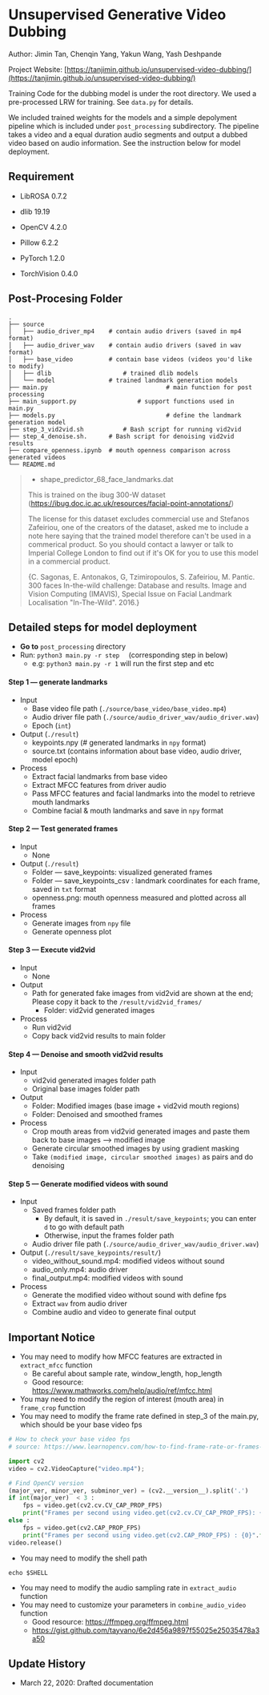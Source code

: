 # Unsupervised Generative Video Dubbing

Author: Jimin Tan, Chenqin Yang, Yakun Wang, Yash Deshpande

Project Website: [https://tanjimin.github.io/unsupervised-video-dubbing/](https://tanjimin.github.io/unsupervised-video-dubbing/)


Training Code for the dubbing model is under the root directory. We used a pre-processed LRW for training. See `data.py` for details.


We included trained weights for the models and a simple depolyment pipeline which is included under  `post_processing` subdirectory. The pipeline takes a video and a equal duration audio segments and output a dubbed video based on audio information. See the instruction below for model deployment. 

## Requirement

- LibROSA 0.7.2 
- dlib 19.19
- OpenCV 4.2.0

- Pillow 6.2.2
- PyTorch 1.2.0
- TorchVision 0.4.0

## Post-Procesing Folder 

```
.
├── source                  
│   ├── audio_driver_mp4    # contain audio drivers (saved in mp4 format)
│   ├── audio_driver_wav    # contain audio drivers (saved in wav format)
│   ├── base_video          # contain base videos (videos you'd like to modify)
│   ├── dlib            		# trained dlib models
│   └── model               # trained landmark generation models
├── main.py									# main function for post processing
├── main_support.py					# support functions used in main.py
├── models.py								# define the landmark generation model
├── step_3_vid2vid.sh		  	# Bash script for running vid2vid
├── step_4_denoise.sh.      # Bash script for denoising vid2vid results
├── compare_openness.ipynb  # mouth openness comparison across generated videos
└── README.md
```

> - shape_predictor_68_face_landmarks.dat
>
> This is trained on the ibug 300-W dataset (https://ibug.doc.ic.ac.uk/resources/facial-point-annotations/)
>
> The license for this dataset excludes commercial use and Stefanos Zafeiriou, one of the creators of the dataset, asked me to include a note here saying that the trained model therefore can't be used in a commerical product. So you should contact a lawyer or talk to Imperial College London to find out if it's OK for you to use this model in a commercial product.
>
> {C. Sagonas, E. Antonakos, G, Tzimiropoulos, S. Zafeiriou, M. Pantic. 300 faces In-the-wild challenge: Database and results. Image and Vision Computing (IMAVIS), Special Issue on Facial Landmark Localisation "In-The-Wild". 2016.}

## Detailed steps for model deployment


- **Go to** `post_processing` directory
- Run: ```python3 main.py -r step  ``` (corresponding step in below)
  - e.g: `python3 main.py -r 1` will run the first step and etc 

#### Step 1 — generate landmarks

- Input
  - Base video file path (`./source/base_video/base_video.mp4`)
  - Audio driver file path (`./source/audio_driver_wav/audio_driver.wav`)
  - Epoch (`int`)
- Output (`./result`)
  - keypoints.npy (# generated landmarks in `npy` format)
  - source.txt (contains information about base video, audio driver, model epoch)
- Process
  - Extract facial landmarks from base video
  - Extract MFCC features from driver audio
  - Pass MFCC features and facial landmarks into the model to retrieve mouth landmarks
  - Combine facial & mouth landmarks and save in `npy` format

#### Step 2 — Test generated frames

- Input
  - None
- Output (`./result`)
  - Folder — save_keypoints: visualized generated frames
  - Folder — save_keypoints_csv : landmark coordinates for each frame, saved in `txt` format
  - openness.png: mouth openness measured and plotted across all frames
- Process
  - Generate images from `npy` file
  - Generate openness plot

#### Step 3 — Execute vid2vid

- Input
  - None
- Output
  - Path for generated fake images from vid2vid are shown at the end; Please copy it back to the `/result/vid2vid_frames/`
    - Folder: vid2vid generated images
- Process
  - Run vid2vid
  - Copy back vid2vid results to main folder

#### Step 4 — Denoise and smooth vid2vid results

- Input
  - vid2vid generated images folder path
  - Original base images folder path
- Output
  - Folder: Modified images (base image + vid2vid mouth regions)
  - Folder: Denoised and smoothed frames
- Process
  - Crop mouth areas from vid2vid generated images and paste them back to base images —> modified image
  - Generate circular smoothed images by using gradient masking 
  - Take `(modified image, circular smoothed images)` as pairs and do denoising

#### Step 5 — Generate modified videos with sound

- Input
  - Saved frames folder path
    - By default, it is saved in `./result/save_keypoints`; you can enter `d` to go with default path
    - Otherwise, input the frames folder path
  - Audio driver file path (`./source/audio_driver_wav/audio_driver.wav`)
- Output (`./result/save_keypoints/result/`)
  - video_without_sound.mp4: modified videos without sound
  - audio_only.mp4: audio driver
  - final_output.mp4: modified videos with sound
- Process
  - Generate the modified video without sound with define fps
  - Extract `wav` from audio driver
  - Combine audio and video to generate final output

## Important Notice

- You may need to modify how MFCC features are extracted in `extract_mfcc` function
  - Be careful about sample rate, window_length, hop_length
  - Good resource: https://www.mathworks.com/help/audio/ref/mfcc.html
- You may need to modify the region of interest (mouth area) in `frame_crop` function
- You may need to modify the frame rate defined in step_3 of the main.py, which should be your base video fps

```python
# How to check your base video fps
# source: https://www.learnopencv.com/how-to-find-frame-rate-or-frames-per-second-fps-in-opencv-python-cpp/

import cv2
video = cv2.VideoCapture("video.mp4");

# Find OpenCV version
(major_ver, minor_ver, subminor_ver) = (cv2.__version__).split('.')
if int(major_ver)  < 3 :
    fps = video.get(cv2.cv.CV_CAP_PROP_FPS)
    print("Frames per second using video.get(cv2.cv.CV_CAP_PROP_FPS): {0}".format(fps))
else :
    fps = video.get(cv2.CAP_PROP_FPS)
    print("Frames per second using video.get(cv2.CAP_PROP_FPS) : {0}".format(fps))
video.release()
```

- You may need to modify the shell path

```shell
echo $SHELL
```

- You may need to modify the audio sampling rate in `extract_audio` function
- You may need to customize your parameters in `combine_audio_video` function
  - Good resource: https://ffmpeg.org/ffmpeg.html
  - https://gist.github.com/tayvano/6e2d456a9897f55025e25035478a3a50



## Update History

- March 22, 2020: Drafted documentation

